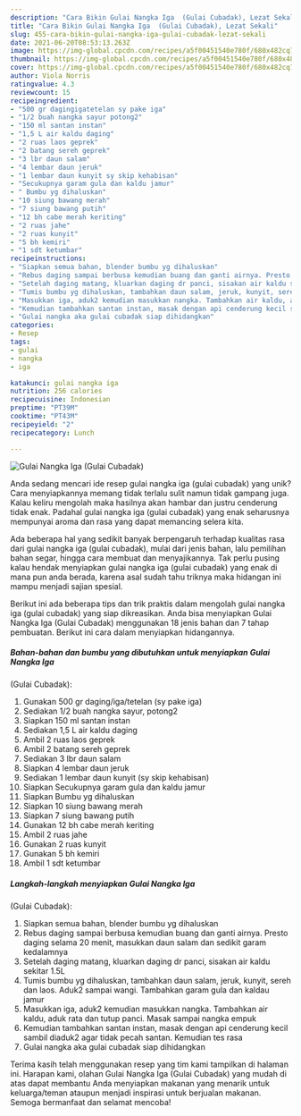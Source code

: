 ```yaml
---
description: "Cara Bikin Gulai Nangka Iga  (Gulai Cubadak), Lezat Sekali"
title: "Cara Bikin Gulai Nangka Iga  (Gulai Cubadak), Lezat Sekali"
slug: 455-cara-bikin-gulai-nangka-iga-gulai-cubadak-lezat-sekali
date: 2021-06-20T08:53:13.263Z
image: https://img-global.cpcdn.com/recipes/a5f00451540e780f/680x482cq70/gulai-nangka-iga-gulai-cubadak-foto-resep-utama.jpg
thumbnail: https://img-global.cpcdn.com/recipes/a5f00451540e780f/680x482cq70/gulai-nangka-iga-gulai-cubadak-foto-resep-utama.jpg
cover: https://img-global.cpcdn.com/recipes/a5f00451540e780f/680x482cq70/gulai-nangka-iga-gulai-cubadak-foto-resep-utama.jpg
author: Viola Norris
ratingvalue: 4.3
reviewcount: 15
recipeingredient:
- "500 gr dagingigatetelan sy pake iga"
- "1/2 buah nangka sayur potong2"
- "150 ml santan instan"
- "1,5 L air kaldu daging"
- "2 ruas laos geprek"
- "2 batang sereh geprek"
- "3 lbr daun salam"
- "4 lembar daun jeruk"
- "1 lembar daun kunyit sy skip kehabisan"
- "Secukupnya garam gula dan kaldu jamur"
- " Bumbu yg dihaluskan"
- "10 siung bawang merah"
- "7 siung bawang putih"
- "12 bh cabe merah keriting"
- "2 ruas jahe"
- "2 ruas kunyit"
- "5 bh kemiri"
- "1 sdt ketumbar"
recipeinstructions:
- "Siapkan semua bahan, blender bumbu yg dihaluskan"
- "Rebus daging sampai berbusa kemudian buang dan ganti airnya. Presto daging selama 20 menit, masukkan daun salam dan sedikit garam kedalamnya"
- "Setelah daging matang, kluarkan daging dr panci, sisakan air kaldu sekitar 1.5L"
- "Tumis bumbu yg dihaluskan, tambahkan daun salam, jeruk, kunyit, sereh dan laos. Aduk2 sampai wangi. Tambahkan garam gula dan kaldau jamur"
- "Masukkan iga, aduk2 kemudian masukkan nangka. Tambahkan air kaldu, aduk rata dan tutup panci. Masak sampai nangka empuk"
- "Kemudian tambahkan santan instan, masak dengan api cenderung kecil sambil diaduk2 agar tidak pecah santan. Kemudian tes rasa"
- "Gulai nangka aka gulai cubadak siap dihidangkan"
categories:
- Resep
tags:
- gulai
- nangka
- iga

katakunci: gulai nangka iga 
nutrition: 256 calories
recipecuisine: Indonesian
preptime: "PT39M"
cooktime: "PT43M"
recipeyield: "2"
recipecategory: Lunch

---
```



![Gulai Nangka Iga 
(Gulai Cubadak)](https://img-global.cpcdn.com/recipes/a5f00451540e780f/680x482cq70/gulai-nangka-iga-gulai-cubadak-foto-resep-utama.jpg)

Anda sedang mencari ide resep gulai nangka iga 
(gulai cubadak) yang unik? Cara menyiapkannya memang tidak terlalu sulit namun tidak gampang juga. Kalau keliru mengolah maka hasilnya akan hambar dan justru cenderung tidak enak. Padahal gulai nangka iga 
(gulai cubadak) yang enak seharusnya mempunyai aroma dan rasa yang dapat memancing selera kita.

Ada beberapa hal yang sedikit banyak berpengaruh terhadap kualitas rasa dari gulai nangka iga 
(gulai cubadak), mulai dari jenis bahan, lalu pemilihan bahan segar, hingga cara membuat dan menyajikannya. Tak perlu pusing kalau hendak menyiapkan gulai nangka iga 
(gulai cubadak) yang enak di mana pun anda berada, karena asal sudah tahu triknya maka hidangan ini mampu menjadi sajian spesial.




Berikut ini ada beberapa tips dan trik praktis dalam mengolah gulai nangka iga 
(gulai cubadak) yang siap dikreasikan. Anda bisa menyiapkan Gulai Nangka Iga 
(Gulai Cubadak) menggunakan 18 jenis bahan dan 7 tahap pembuatan. Berikut ini cara dalam menyiapkan hidangannya.

<!--inarticleads1-->

##### Bahan-bahan dan bumbu yang dibutuhkan untuk menyiapkan Gulai Nangka Iga 
(Gulai Cubadak):

1. Gunakan 500 gr daging/iga/tetelan (sy pake iga)
1. Sediakan 1/2 buah nangka sayur, potong2
1. Siapkan 150 ml santan instan
1. Sediakan 1,5 L air kaldu daging
1. Ambil 2 ruas laos geprek
1. Ambil 2 batang sereh geprek
1. Sediakan 3 lbr daun salam
1. Siapkan 4 lembar daun jeruk
1. Sediakan 1 lembar daun kunyit (sy skip kehabisan)
1. Siapkan Secukupnya garam gula dan kaldu jamur
1. Siapkan  Bumbu yg dihaluskan
1. Siapkan 10 siung bawang merah
1. Siapkan 7 siung bawang putih
1. Gunakan 12 bh cabe merah keriting
1. Ambil 2 ruas jahe
1. Gunakan 2 ruas kunyit
1. Gunakan 5 bh kemiri
1. Ambil 1 sdt ketumbar




<!--inarticleads2-->

##### Langkah-langkah menyiapkan Gulai Nangka Iga 
(Gulai Cubadak):

1. Siapkan semua bahan, blender bumbu yg dihaluskan
1. Rebus daging sampai berbusa kemudian buang dan ganti airnya. Presto daging selama 20 menit, masukkan daun salam dan sedikit garam kedalamnya
1. Setelah daging matang, kluarkan daging dr panci, sisakan air kaldu sekitar 1.5L
1. Tumis bumbu yg dihaluskan, tambahkan daun salam, jeruk, kunyit, sereh dan laos. Aduk2 sampai wangi. Tambahkan garam gula dan kaldau jamur
1. Masukkan iga, aduk2 kemudian masukkan nangka. Tambahkan air kaldu, aduk rata dan tutup panci. Masak sampai nangka empuk
1. Kemudian tambahkan santan instan, masak dengan api cenderung kecil sambil diaduk2 agar tidak pecah santan. Kemudian tes rasa
1. Gulai nangka aka gulai cubadak siap dihidangkan




Terima kasih telah menggunakan resep yang tim kami tampilkan di halaman ini. Harapan kami, olahan Gulai Nangka Iga 
(Gulai Cubadak) yang mudah di atas dapat membantu Anda menyiapkan makanan yang menarik untuk keluarga/teman ataupun menjadi inspirasi untuk berjualan makanan. Semoga bermanfaat dan selamat mencoba!
